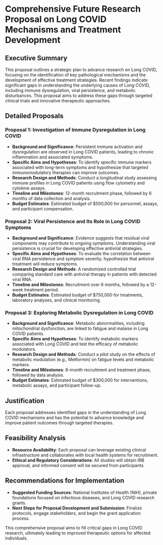 # Comprehensive Future Research Proposal on Long COVID Mechanisms and Treatment Development

## Executive Summary
This proposal outlines a strategic plan to advance research on Long COVID, focusing on the identification of key pathological mechanisms and the development of effective treatment strategies. Recent findings indicate significant gaps in understanding the underlying causes of Long COVID, including immune dysregulation, viral persistence, and metabolic disturbances. This proposal aims to address these gaps through targeted clinical trials and innovative therapeutic approaches.

## Detailed Proposals

### Proposal 1: Investigation of Immune Dysregulation in Long COVID
- **Background and Significance**: Persistent immune activation and dysregulation are observed in Long COVID patients, leading to chronic inflammation and associated symptoms.
- **Specific Aims and Hypotheses**: To identify specific immune markers associated with long-term symptoms and hypothesize that targeted immunomodulatory therapies can improve outcomes.
- **Research Design and Methods**: Conduct a longitudinal study assessing immune profiles in Long COVID patients using flow cytometry and cytokine assays.
- **Timeline and Milestones**: 12-month recruitment phase, followed by 6 months of data collection and analysis.
- **Budget Estimates**: Estimated budget of $500,000 for personnel, assays, and participant compensation.

### Proposal 2: Viral Persistence and Its Role in Long COVID Symptoms
- **Background and Significance**: Evidence suggests that residual viral components may contribute to ongoing symptoms. Understanding viral persistence is crucial for developing effective antiviral strategies.
- **Specific Aims and Hypotheses**: To evaluate the correlation between viral RNA persistence and symptom severity; hypothesize that antiviral treatment will reduce symptoms.
- **Research Design and Methods**: A randomized controlled trial comparing standard care with antiviral therapy in patients with detected viral RNA.
- **Timeline and Milestones**: Recruitment over 6 months, followed by a 12-week treatment period.
- **Budget Estimates**: Estimated budget of $750,000 for treatments, laboratory analyses, and clinical monitoring.

### Proposal 3: Exploring Metabolic Dysregulation in Long COVID
- **Background and Significance**: Metabolic abnormalities, including mitochondrial dysfunction, are linked to fatigue and malaise in Long COVID patients.
- **Specific Aims and Hypotheses**: To identify metabolic markers associated with Long COVID and test the efficacy of metabolic modulators.
- **Research Design and Methods**: Conduct a pilot study on the effects of metabolic modulation (e.g., Metformin) on fatigue levels and metabolic markers.
- **Timeline and Milestones**: 6-month recruitment and treatment phase, followed by data analysis.
- **Budget Estimates**: Estimated budget of $300,000 for interventions, metabolic assays, and participant follow-up.

## Justification
Each proposal addresses identified gaps in the understanding of Long COVID mechanisms and has the potential to advance knowledge and improve patient outcomes through targeted therapies.

## Feasibility Analysis
- **Resource Availability**: Each proposal can leverage existing clinical infrastructure and collaborates with local health systems for recruitment.
- **Ethical and Regulatory Considerations**: All studies will obtain IRB approval, and informed consent will be secured from participants.

## Recommendations for Implementation
- **Suggested Funding Sources**: National Institutes of Health (NIH), private foundations focused on infectious diseases, and Long COVID research grants.
- **Next Steps for Proposal Development and Submission**: Finalize protocols, engage stakeholders, and begin the grant application process.

This comprehensive proposal aims to fill critical gaps in Long COVID research, ultimately leading to improved therapeutic options for affected individuals.